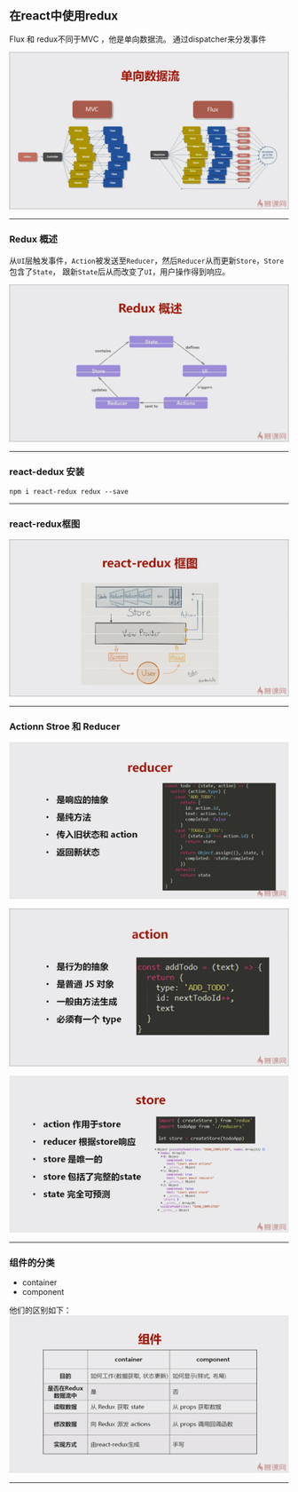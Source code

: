 ## 在react中使用redux

Flux 和 redux不同于MVC ，他是单向数据流。
通过dispatcher来分发事件

![单向数据流](imgs/单向数据流.jpg)

- - -
### Redux 概述
从`UI`层触发事件，`Action`被发送至`Reducer`，然后`Reducer`从而更新`Store`，`Store`包含了`State`，
跟新`State`后从而改变了`UI`，用户操作得到响应。

![redux概述](imgs/redux概述.jpg)

- - -
### react-dedux 安装

    npm i react-redux redux --save
    
- - -
### react-redux框图

![react-redux框图](imgs/react-redux框图.jpg)

- - -
### Actionn  Stroe 和 Reducer

![reducer](imgs/reducer.jpg)

![action](imgs/action.jpg)

![store](imgs/store.jpg)

- - -
### 组件的分类
- container
- component

他们的区别如下：
![container与compoment的区别](imgs/container与compoment的区别.jpg)

- - -
